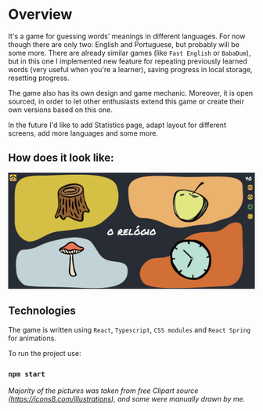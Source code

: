 # Overview

It's a game for guessing words' meanings in different languages. For now though there are only two: English and Portuguese, but probably will be some more.
There are already similar games (like `Fast English` or `BabaDum`), but in this one I implemented new feature for repeating previously learned words (very useful when you're a learner), saving progress in local storage, resetting progress.

The game also has its own design and game mechanic. Moreover, it is open sourced, in order to let other enthusiasts extend this game or create their own versions based on this one.

In the future I'd like to add Statistics page, adapt layout for different screens, add more languages and some more.
## How does it look like:
![img_2.png](preview.png)

## Technologies

The game is written using `React`, `Typescript`, `CSS modules` and `React Spring` for animations. 

To run the project use:
### `npm start`
 

_Majority of the pictures was taken from free Clipart source (https://icons8.com/illustrations), and some were manually drawn by me._
